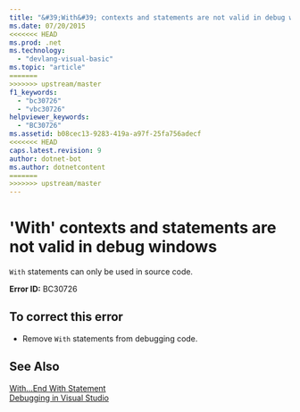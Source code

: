```yaml
---
title: "&#39;With&#39; contexts and statements are not valid in debug windows"
ms.date: 07/20/2015
<<<<<<< HEAD
ms.prod: .net
ms.technology: 
  - "devlang-visual-basic"
ms.topic: "article"
=======
>>>>>>> upstream/master
f1_keywords: 
  - "bc30726"
  - "vbc30726"
helpviewer_keywords: 
  - "BC30726"
ms.assetid: b08cec13-9283-419a-a97f-25fa756adecf
<<<<<<< HEAD
caps.latest.revision: 9
author: dotnet-bot
ms.author: dotnetcontent
=======
>>>>>>> upstream/master
---
```

# &#39;With&#39; contexts and statements are not valid in debug windows
`With` statements can only be used in source code.  
  
 **Error ID:** BC30726  
  
## To correct this error  
  
-   Remove `With` statements from debugging code.  
  
## See Also  
 [With...End With Statement](../../visual-basic/language-reference/statements/with-end-with-statement.md)  
 [Debugging in Visual Studio](/visualstudio/debugger/debugging-in-visual-studio)
